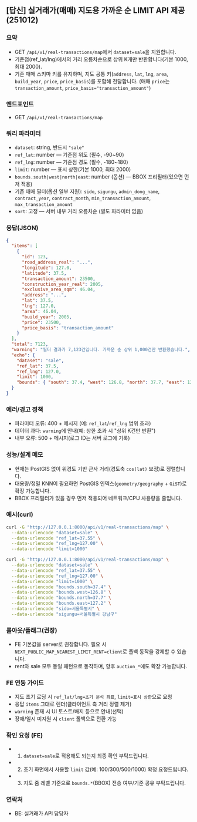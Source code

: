 ## [답신] 실거래가(매매) 지도용 가까운 순 LIMIT API 제공 (251012)

### 요약

- GET `/api/v1/real-transactions/map`에서 `dataset=sale`을 지원합니다.
- 기준점(ref_lat/lng)에서의 거리 오름차순으로 상위 K개만 반환합니다(기본 1000, 최대 2000).
- 기존 매매 스키마 키를 유지하며, 지도 공통 키(`address`, `lat`, `lng`, `area`, `build_year`, `price`, `price_basis`)를 포함해 전달합니다. (매매 `price`는 `transaction_amount`, `price_basis="transaction_amount"`)

### 엔드포인트

- GET `/api/v1/real-transactions/map`

### 쿼리 파라미터

- `dataset`: string, 반드시 `"sale"`
- `ref_lat`: number — 기준점 위도 (필수, -90~90)
- `ref_lng`: number — 기준점 경도 (필수, -180~180)
- `limit`: number — 표시 상한(기본 1000, 최대 2000)
- `bounds.south|west|north|east`: number (옵션) — BBOX 프리필터(있으면 먼저 적용)
- 기존 매매 필터(옵션 일부 지원): `sido`, `sigungu`, `admin_dong_name`, `contract_year`, `contract_month`, `min_transaction_amount`, `max_transaction_amount`
- `sort`: 고정 — 서버 내부 거리 오름차순 (별도 파라미터 없음)

### 응답(JSON)

```json
{
  "items": [
    {
      "id": 123,
      "road_address_real": "...",
      "longitude": 127.0,
      "latitude": 37.5,
      "transaction_amount": 23500,
      "construction_year_real": 2005,
      "exclusive_area_sqm": 46.04,
      "address": "...",
      "lat": 37.5,
      "lng": 127.0,
      "area": 46.04,
      "build_year": 2005,
      "price": 23500,
      "price_basis": "transaction_amount"
    }
  ],
  "total": 7123,
  "warning": "필터 결과가 7,123건입니다. 가까운 순 상위 1,000건만 반환했습니다.",
  "echo": {
    "dataset": "sale",
    "ref_lat": 37.5,
    "ref_lng": 127.0,
    "limit": 1000,
    "bounds": { "south": 37.4, "west": 126.8, "north": 37.7, "east": 127.2 }
  }
}
```

### 에러/경고 정책

- 파라미터 오류: 400 + 메시지 (예: `ref_lat`/`ref_lng` 범위 초과)
- 데이터 과다: `warning`에 안내(예: 상한 초과 시 "상위 K건만 반환")
- 내부 오류: 500 + 메시지(로그 ID는 서버 로그에 기록)

### 성능/설계 메모

- 현재는 PostGIS 없이 위경도 기반 근사 거리(경도축 `cos(lat)` 보정)로 정렬합니다.
- 대용량/정밀 KNN이 필요하면 PostGIS 인덱스(`geometry/geography` + `GiST`)로 확장 가능합니다.
- BBOX 프리필터가 있을 경우 먼저 적용되어 네트워크/CPU 사용량을 줄입니다.

### 예시(curl)

```bash
curl -G "http://127.0.0.1:8000/api/v1/real-transactions/map" \
  --data-urlencode "dataset=sale" \
  --data-urlencode "ref_lat=37.55" \
  --data-urlencode "ref_lng=127.00" \
  --data-urlencode "limit=1000"
```

```bash
curl -G "http://127.0.0.1:8000/api/v1/real-transactions/map" \
  --data-urlencode "dataset=sale" \
  --data-urlencode "ref_lat=37.55" \
  --data-urlencode "ref_lng=127.00" \
  --data-urlencode "limit=1000" \
  --data-urlencode "bounds.south=37.4" \
  --data-urlencode "bounds.west=126.8" \
  --data-urlencode "bounds.north=37.7" \
  --data-urlencode "bounds.east=127.2" \
  --data-urlencode "sido=서울특별시" \
  --data-urlencode "sigungu=서울특별시 강남구"
```

### 롤아웃/플래그(권장)

- FE 기본값을 server로 권장합니다. 필요 시 `NEXT_PUBLIC_MAP_NEAREST_LIMIT_RENT=client`로 폴백 동작을 강제할 수 있습니다.
- rent와 sale 모두 동일 패턴으로 동작하며, 향후 `auction_*`에도 확장 가능합니다.

### FE 연동 가이드

- 지도 초기 로딩 시 `ref_lat/lng=초기 분석 좌표`, `limit=표시 상한`으로 요청
- 응답 `items` 그대로 렌더(클라이언트 측 거리 정렬 제거)
- `warning` 존재 시 UI 토스트/배지 등으로 안내(선택)
- 장애/일시 미지원 시 `client` 폴백으로 전환 가능

### 확인 요청 (FE)

- 1. `dataset=sale`로 적용해도 되는지 최종 확인 부탁드립니다.
- 2. 초기 화면에서 사용할 `limit` 값(예: 100/300/500/1000) 확정 요청드립니다.
- 3. 지도 줌 레벨 기준으로 `bounds.*`(BBOX) 전송 여부/기준 공유 부탁드립니다.

### 연락처

- BE: 실거래가 API 담당자
